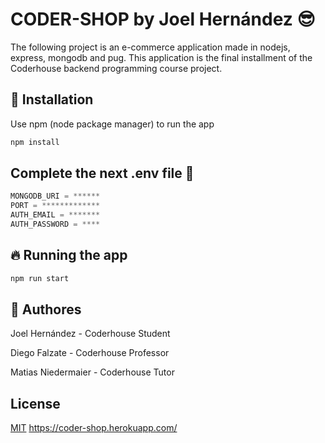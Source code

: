 # CODER-SHOP by Joel Hernández 😎

The following project is an e-commerce application made in nodejs, express, mongodb and pug.
This application is the final installment of the Coderhouse backend programming course project.

## 🚀 Installation

Use npm (node package manager) to run the app

```bash
npm install
```

## Complete the next .env file 🧐

```javascript
MONGODB_URI = ******
PORT = *************
AUTH_EMAIL = *******
AUTH_PASSWORD = ****
```

## 🔥 Running the app

```javascript
npm run start
```

## 👥 Authores

Joel Hernández - Coderhouse Student

Diego Falzate - Coderhouse Professor

Matias Niedermaier - Coderhouse Tutor

## License

[MIT](https://choosealicense.com/licenses/mit/) https://coder-shop.herokuapp.com/

